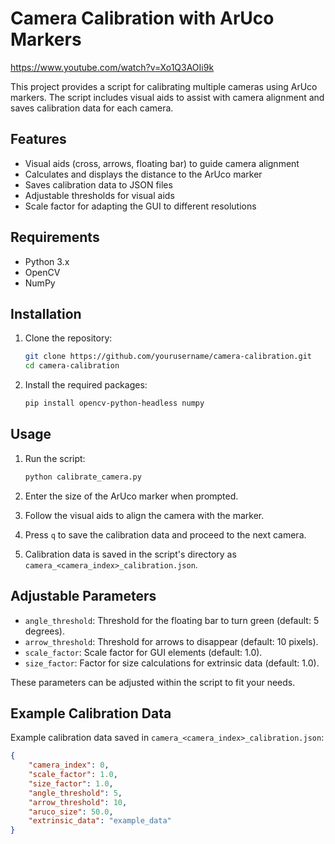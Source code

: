 # Camera Calibration with ArUco Markers

https://www.youtube.com/watch?v=Xo1Q3AOIi9k


This project provides a script for calibrating multiple cameras using ArUco markers. The script includes visual aids to assist with camera alignment and saves calibration data for each camera.

## Features

- Visual aids (cross, arrows, floating bar) to guide camera alignment
- Calculates and displays the distance to the ArUco marker
- Saves calibration data to JSON files
- Adjustable thresholds for visual aids
- Scale factor for adapting the GUI to different resolutions

## Requirements

- Python 3.x
- OpenCV
- NumPy

## Installation

1. Clone the repository:
    ```sh
    git clone https://github.com/yourusername/camera-calibration.git
    cd camera-calibration
    ```

2. Install the required packages:
    ```sh
    pip install opencv-python-headless numpy
    ```

## Usage

1. Run the script:
    ```sh
    python calibrate_camera.py
    ```

2. Enter the size of the ArUco marker when prompted.

3. Follow the visual aids to align the camera with the marker.

4. Press `q` to save the calibration data and proceed to the next camera.

5. Calibration data is saved in the script's directory as `camera_<camera_index>_calibration.json`.

## Adjustable Parameters

- `angle_threshold`: Threshold for the floating bar to turn green (default: 5 degrees).
- `arrow_threshold`: Threshold for arrows to disappear (default: 10 pixels).
- `scale_factor`: Scale factor for GUI elements (default: 1.0).
- `size_factor`: Factor for size calculations for extrinsic data (default: 1.0).

These parameters can be adjusted within the script to fit your needs.

## Example Calibration Data

Example calibration data saved in `camera_<camera_index>_calibration.json`:
```json
{
    "camera_index": 0,
    "scale_factor": 1.0,
    "size_factor": 1.0,
    "angle_threshold": 5,
    "arrow_threshold": 10,
    "aruco_size": 50.0,
    "extrinsic_data": "example_data"
}
